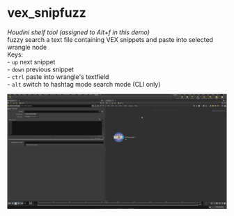 <h1>vex_snipfuzz</h1>
<p><em>Houdini shelf tool (assigned to Alt+f in this demo)</em><br>
fuzzy search a text file containing VEX snippets and paste into selected wrangle node<br>
Keys:<br>
- <code>up</code> next snippet <br>
- <code>down</code> previous snippet <br>
- <code>ctrl</code> paste into wrangle's textfield <br>
- <code>alt</code> switch to hashtag mode search mode (CLI only)<br>

![](https://github.com/jdvfx/vex_snipfuzz/blob/main/snipfuzz.gif)
